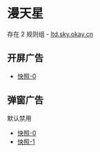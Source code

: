 # 漫天星

存在 2 规则组 - [ltd.sky.okay.cn](/src/apps/ltd.sky.okay.cn.ts)

## 开屏广告

- [快照-0](https://i.gkd.li/import/13759409)

## 弹窗广告

默认禁用

- [快照-0](https://i.gkd.li/import/13625479)
- [快照-1](https://i.gkd.li/import/13759331)
